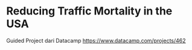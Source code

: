 # Reducing Traffic Mortality in the USA
Guided Project dari Datacamp https://www.datacamp.com/projects/462
